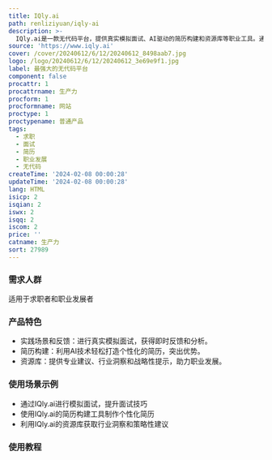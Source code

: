 ```yaml
---
title: IQly.ai
path: renliziyuan/iqly-ai
description: >-
  IQly.ai是一款无代码平台，提供真实模拟面试、AI驱动的简历构建和资源库等职业工具。通过实践场景和专家反馈，帮助用户提升面试技巧，打造职业故事，并提供行业洞察和策略性建议。IQly.ai旨在通过个性化的职业工具改变求职方式。
source: 'https://www.iqly.ai'
cover: /cover/20240612/6/12/20240612_8498aab7.jpg
logo: /logo/20240612/6/12/20240612_3e69e9f1.jpg
label: 最强大的无代码平台
component: false
procattr: 1
procattrname: 生产力
procform: 1
procformname: 网站
proctype: 1
proctypename: 普通产品
tags:
  - 求职
  - 面试
  - 简历
  - 职业发展
  - 无代码
createTime: '2024-02-08 00:00:28'
updateTime: '2024-02-08 00:00:28'
lang: HTML
isicp: 2
isqian: 2
iswx: 2
isqq: 2
iscom: 2
price: ''
catname: 生产力
sort: 27989
---
```




### 需求人群
适用于求职者和职业发展者

### 产品特色
- 实践场景和反馈：进行真实模拟面试，获得即时反馈和分析。
- 简历构建：利用AI技术轻松打造个性化的简历，突出优势。
- 资源库：提供专业建议、行业洞察和战略性提示，助力职业发展。

### 使用场景示例
- 通过IQly.ai进行模拟面试，提升面试技巧
- 使用IQly.ai的简历构建工具制作个性化简历
- 利用IQly.ai的资源库获取行业洞察和策略性建议

### 使用教程


  

